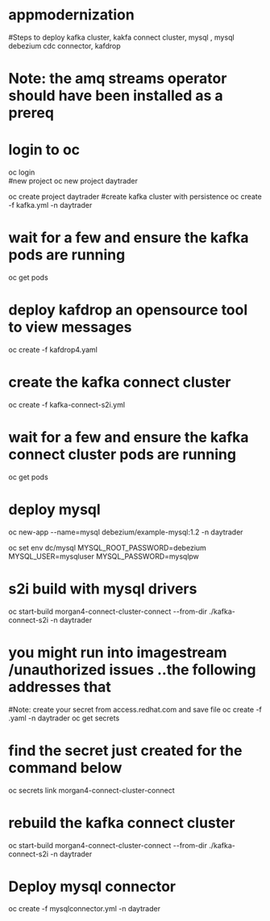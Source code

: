 # appmodernization

#Steps to deploy kafka cluster, kakfa connect cluster, mysql , mysql debezium cdc connector, kafdrop
# Note: the amq streams operator should have been installed as a prereq 
# login to oc
oc login  
#new project
oc new project daytrader

oc create project daytrader
#create kafka cluster with persistence
oc create -f kafka.yml  -n daytrader
# wait for a few and ensure the kafka pods are running
 oc get pods
# deploy kafdrop an opensource tool to view messages
oc create -f kafdrop4.yaml
# create the kafka connect cluster
oc create -f kafka-connect-s2i.yml
# wait for a few and ensure the kafka connect cluster pods are running
 oc get pods
# deploy mysql
oc new-app --name=mysql debezium/example-mysql:1.2 -n daytrader

oc set env dc/mysql MYSQL_ROOT_PASSWORD=debezium  MYSQL_USER=mysqluser MYSQL_PASSWORD=mysqlpw
# s2i build with mysql drivers
  oc start-build morgan4-connect-cluster-connect --from-dir ./kafka-connect-s2i -n daytrader
  # you might run into imagestream /unauthorized issues ..the following addresses that
  #Note: create your secret from access.redhat.com and save file
oc create -f <your secret file>.yaml -n daytrader
oc get secrets
# find the secret just created for the command below
 oc secrets link morgan4-connect-cluster-connect <your pull secret name>
# rebuild the kafka connect cluster
oc start-build morgan4-connect-cluster-connect --from-dir ./kafka-connect-s2i -n daytrader
# Deploy mysql connector
oc create -f mysqlconnector.yml -n daytrader
